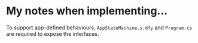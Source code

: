 # My notes when implementing...

To support app-defined behaviours, `AppStateMachine.s.dfy` and `Program.cs` are required to expose the interfaces.